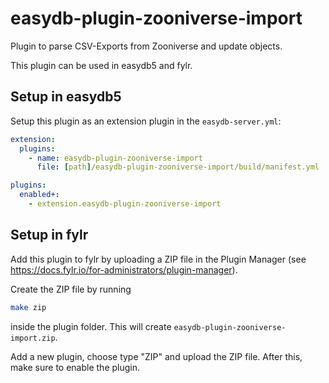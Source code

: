# easydb-plugin-zooniverse-import
Plugin to parse CSV-Exports from Zooniverse and update objects.

This plugin can be used in easydb5 and fylr.

## Setup in easydb5

Setup this plugin as an extension plugin in the `easydb-server.yml`:

```yaml
extension:
  plugins:
    - name: easydb-plugin-zooniverse-import
      file: [path]/easydb-plugin-zooniverse-import/build/manifest.yml

plugins:
  enabled+:
    - extension.easydb-plugin-zooniverse-import
```

## Setup in fylr

Add this plugin to fylr by uploading a ZIP file in the Plugin Manager (see https://docs.fylr.io/for-administrators/plugin-manager).

Create the ZIP file by running

```bash
make zip
```

inside the plugin folder. This will create `easydb-plugin-zooniverse-import.zip`.

Add a new plugin, choose type "ZIP" and upload the ZIP file. After this, make sure to enable the plugin.
